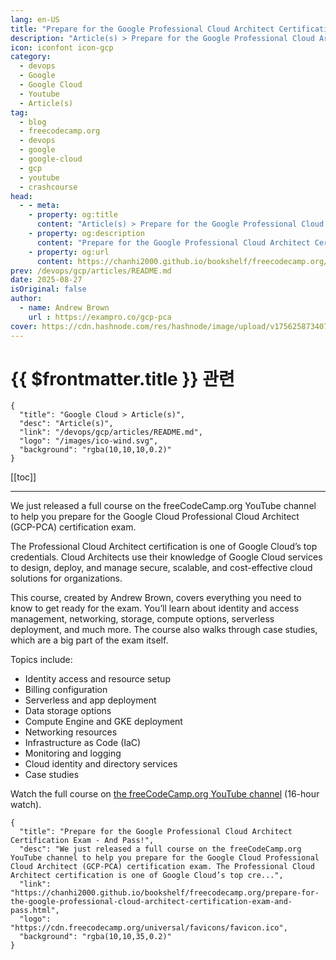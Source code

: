 ```yaml
---
lang: en-US
title: "Prepare for the Google Professional Cloud Architect Certification Exam - And Pass!"
description: "Article(s) > Prepare for the Google Professional Cloud Architect Certification Exam - And Pass!"
icon: iconfont icon-gcp
category:
  - devops
  - Google
  - Google Cloud
  - Youtube
  - Article(s)
tag:
  - blog
  - freecodecamp.org
  - devops
  - google
  - google-cloud
  - gcp
  - youtube
  - crashcourse
head:
  - - meta:
    - property: og:title
      content: "Article(s) > Prepare for the Google Professional Cloud Architect Certification Exam - And Pass!"
    - property: og:description
      content: "Prepare for the Google Professional Cloud Architect Certification Exam - And Pass!"
    - property: og:url
      content: https://chanhi2000.github.io/bookshelf/freecodecamp.org/prepare-for-the-google-professional-cloud-architect-certification-exam-and-pass.html
prev: /devops/gcp/articles/README.md
date: 2025-08-27
isOriginal: false
author:
  - name: Andrew Brown
    url : https://exampro.co/gcp-pca
cover: https://cdn.hashnode.com/res/hashnode/image/upload/v1756258734075/cff75276-73b5-4ca6-9f6e-b2a845470422.png
---
```


# {{ $frontmatter.title }} 관련

```component VPCard
{
  "title": "Google Cloud > Article(s)",
  "desc": "Article(s)",
  "link": "/devops/gcp/articles/README.md",
  "logo": "/images/ico-wind.svg",
  "background": "rgba(10,10,10,0.2)"
}
```

[[toc]]

---

<SiteInfo
  name="Prepare for the Google Professional Cloud Architect Certification Exam - And Pass!"
  desc="We just released a full course on the freeCodeCamp.org YouTube channel to help you prepare for the Google Cloud Professional Cloud Architect (GCP-PCA) certification exam. The Professional Cloud Architect certification is one of Google Cloud’s top cre..."
  url="https://freecodecamp.org/news/prepare-for-the-google-professional-cloud-architect-certification-exam-and-pass"
  logo="https://cdn.freecodecamp.org/universal/favicons/favicon.ico"
  preview="https://cdn.hashnode.com/res/hashnode/image/upload/v1756258734075/cff75276-73b5-4ca6-9f6e-b2a845470422.png"/>

We just released a full course on the freeCodeCamp.org YouTube channel to help you prepare for the Google Cloud Professional Cloud Architect (GCP-PCA) certification exam.

The Professional Cloud Architect certification is one of Google Cloud’s top credentials. Cloud Architects use their knowledge of Google Cloud services to design, deploy, and manage secure, scalable, and cost-effective cloud solutions for organizations.

This course, created by Andrew Brown, covers everything you need to know to get ready for the exam. You’ll learn about identity and access management, networking, storage, compute options, serverless deployment, and much more. The course also walks through case studies, which are a big part of the exam itself.

Topics include:

- Identity access and resource setup
- Billing configuration
- Serverless and app deployment
- Data storage options
- Compute Engine and GKE deployment
- Networking resources
- Infrastructure as Code (IaC)
- Monitoring and logging
- Cloud identity and directory services
- Case studies

Watch the full course on [<FontIcon icon="fa-brands fa-youtube"/>the freeCodeCamp.org YouTube channel](https://youtu.be/u43gJJrVa1I) (16-hour watch).

<VidStack src="youtube/u43gJJrVa1I" />

<!-- TODO: add ARTICLE CARD -->
```component VPCard
{
  "title": "Prepare for the Google Professional Cloud Architect Certification Exam - And Pass!",
  "desc": "We just released a full course on the freeCodeCamp.org YouTube channel to help you prepare for the Google Cloud Professional Cloud Architect (GCP-PCA) certification exam. The Professional Cloud Architect certification is one of Google Cloud’s top cre...",
  "link": "https://chanhi2000.github.io/bookshelf/freecodecamp.org/prepare-for-the-google-professional-cloud-architect-certification-exam-and-pass.html",
  "logo": "https://cdn.freecodecamp.org/universal/favicons/favicon.ico",
  "background": "rgba(10,10,35,0.2)"
}
```
